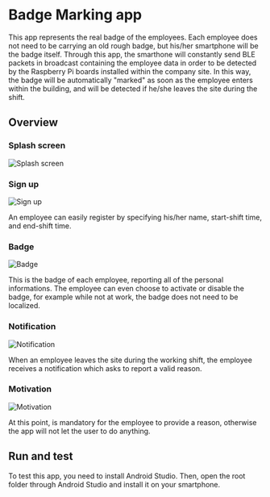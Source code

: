# Badge Marking app

This app represents the real badge of the employees. Each employee does not need to be carrying an old rough badge, but his/her smartphone will be the badge itself. Through this app, the smarthone will constantly send BLE packets in broadcast containing the employee data in order to be detected by the Raspberry Pi boards installed within the company site. In this way, the badge will be automatically "marked" as soon as the employee enters within the building, and will be detected if he/she leaves the site during the shift.

## Overview

### Splash screen

![Splash screen](../web-interface/src/assets/screenshots/scaled-app-1.jpg)

### Sign up

![Sign up](../web-interface/src/assets/screenshots/scaled-app-2.jpg)

An employee can easily register by specifying his/her name, start-shift time, and end-shift time.

### Badge

![Badge](../web-interface/src/assets/screenshots/scaled-app-3.jpg)

This is the badge of each employee, reporting all of the personal informations. The employee can even choose to activate or disable the badge, for example while not at work, the badge does not need to be localized.

### Notification

![Notification](../web-interface/src/assets/screenshots/scaled-app-4.jpg)

When an employee leaves the site during the working shift, the employee receives a notification which asks to report a valid reason.

### Motivation

![Motivation](../web-interface/src/assets/screenshots/scaled-app-5.jpg)

At this point, is mandatory for the employee to provide a reason, otherwise the app will not let the user to do anything.

## Run and test

To test this app, you need to install Android Studio. Then, open the root folder through Android Studio and install it on your smartphone.
